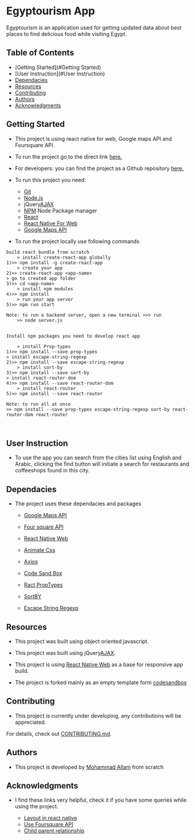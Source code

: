 # Egyptourism App
Egyptourism is an application used for getting updated data about best places to find delicious food while visiting Egypt.

## Table of Contents

* [Getting Started](#Getting Started)
* [User Instruction](#User Instruction)
* [Dependacies](#Dependacies)
* [Resources](#Resources)
* [Contributing](#contributing)
* [Authors](#Authors)
* [Acknowledgments](#Acknowledgments)

## Getting Started

*   This project is using react native for web, Google maps API and Foursquare API.

*   To run the project go to the direct link [here.](https://uodeeb.github.io/Egyptourism-app/)

*   For developers: you can find the project as a Github repository [here.](https://github.com/uodeeb/Egyptourism-app/)

* To run this project you need:
    - [Git](https://git-scm.com/downloads)
    - [Node.js](https://nodejs.org/en/download/)
    - jQuery[AJAX](http://api.jquery.com/jquery.ajax/)
    - [NPM](https://www.npmjs.com/) Node Package manager
    - [React](https://reactjs.org/)
    - [React Native For Web](https://github.com/necolas/react-native-web)
    - [Google Maps API](https://developers.google.com/maps/documentation)

* To run the project locally use following commands
``` 
build react bundle from scratch
	> install create-react-app globally
1)>> npm install -g create-react-app
	> create your app
2)>> create-react-app <app-name>
> go to created app folder
3)>> cd <app-name>
	> install npm modules
4)>> npm install 
	> run your app server
5)>> npm run start

Note: to run a backend server, open a new terminal >>> run 
	>> node server.js


Install npm packages you need to develop react app

	> install Prop-types
1)>> npm install --save prop-types
> install escape-string-regexp
2)>> npm install --save escape-string-regexp
	> install sort-by
3)>> npm install --save sort-by
> install react-router-dom
4)>> npm install --save react-router-dom
	> install react-router
5)>> npm install --save react-router

Note: to run all at once
>> npm install --save prop-types escape-string-regexp sort-by react-router-dom react-router



``` 

## User Instruction
  
* To use the app you can search from the cities list using English and Arabic, clicking the find button will initiate a search for restaurants and coffeeshops found in this city.

## Dependacies

* The project uses these dependacies and packages

    - [Google Maps API](https://developers.google.com/maps/documentation)

    - [Four square API](https://foursquare.com/)
    
    - [React Native Web](https://github.com/necolas/react-native-web)

    - [Animate Css](https://github.com/daneden/animate.css/)

    - [Axios](https://github.com/axios/axios)

    - [Code Sand Box](https://codesandbox.io/)

    - [Ract PropTypes](https://www.npmjs.com/package/prop-types)

    - [SortBY](https://www.npmjs.com/package/sort-by)

    - [Escape String Regexp](https://www.npmjs.com/package/escape-string-regexp)


## Resources

*   This project was built using object oriented javascript.

*   This project was built using jQuery[AJAX](http://api.jquery.com/jquery.ajax/).

*   This project is using [React Native Web](https://github.com/necolas/react-native-web) as a base for responsive app build.

* The project is forked mainly as an empty template form [codesandbox](https://codesandbox.io/)

## Contributing

*   This project is currently under developing, any contributions will be appreciated.
    
For details, check out [CONTRIBUTING.md](CONTRIBUTING.md).

## Authors

*   This project is developed by [Mohammad Allam](https://www.facebook.com/uodeeb) from scratch

## Acknowledgments

*  I find these links very helpful, check it if you have some queries while using the project.

    -   [Layout in react native](https://www.youtube.com/watch?v=9jUtm-GokZI&t=603s)
    -   [Use Foursquare API](https://www.youtube.com/watch?v=MEzcDiA6shM)
    -  [Child parent relationship](https://www.youtube.com/watch?v=dyL99ACQfsM)
 
